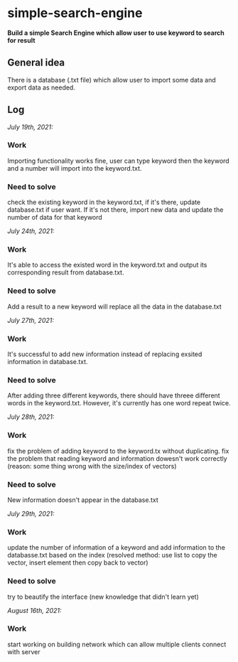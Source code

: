 # simple-search-engine
**Build a simple Search Engine which allow user to use keyword to search for result**

## General idea
There is a database (.txt file) which allow user to import some data and export data as needed.

## Log
*July 19th, 2021:*
### Work
Importing functionality works fine, user can type keyword then the keyword and a number will import into the keyword.txt. 
### Need to solve
check the existing keyword in the keyword.txt, if it's there, update database.txt if user want. If it's not there, import new data and update the number of data for that keyword

*July 24th, 2021:*
### Work
It's able to access the existed word in the keyword.txt and output its corresponding result from database.txt. 
### Need to solve
Add a result to a new keyword will replace all the data in the database.txt

*July 27th, 2021:*
### Work
It's successful to add new information instead of replacing exsited information in database.txt. 
### Need to solve
After adding three different keywords, there should have threee different words in the keyword.txt. However, it's currently has one word repeat twice.

*July 28th, 2021:*
### Work
fix the problem of adding keyword to the keyword.tx without duplicating. 
fix the problem that reading keyword and information dowesn't work correctly (reason: some thing wrong with the size/index of vectors)
### Need to solve
New information doesn't appear in the database.txt

*July 29th, 2021:*
### Work
update the number of information of a keyword and add information to the databasse.txt based on the index (resolved method: use list to copy the vector, insert element then copy back to vector)
### Need to solve
try to beautify the interface (new knowledge that didn't learn yet)

*August 16th, 2021:*
### Work
start working on building network which can allow multiple clients connect with server
